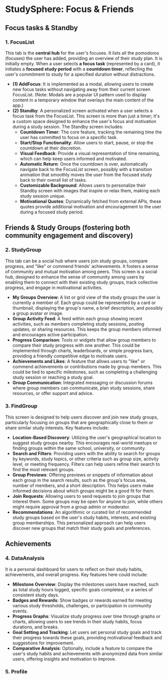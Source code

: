 # StudySphere: Focus & Friends

## Focus tasks & Standby
### 1. FocusList 
This tab is the **central hub** for the user's focuses. It lists all the pomodoros (focuses) the user has added, providing an overview of their study plan. It is initially empty. When a user selects **a focus task** (represented by a card), it initiates a **focused study period** with a **countdown timer**, reflecting the user's commitment to study for a specified duration without distractions.
  * **(1) AddFocus**: It is implemented as a modal, allowing users to create new focus tasks without navigating away from their current screen FocusList. (Note: Modals are a popular UI pattern used to display content in a temporary window that overlays the main content of the app.)
  * **(2) Standby**: A personalized screen activated when a user selects a focus task from the FocusList. This screen is more than just a timer; it's a custom space designed to enhance the user's focus and motivation during a study session. The Standby screen includes:
    * **Countdown Timer**: The core feature, tracking the remaining time the user has committed to focus on a specific task.
    * **Start/Stop Functionality**: Allow users to start, pause, or stop the countdown at their discretion.
    * **Visual Feedback**: Provide a visual representation of time remaining, which can help keep users informed and motivated.
    * **Automatic Return**: Once the countdown is over, automatically navigate back to the FocusList screen, possibly with a transition animation that smoothly moves the user from the focused study back to their overall list of tasks.
    * **Customizable Background**: Allows users to personalize their Standby screen with images that inspire or relax them, making each study session unique.
    * **Motivational Quotes**: Dynamically fetched from external APIs, these quotes provide additional motivation and encouragement to the user during a focused study period.
   
## Friends & Study Groups (fostering both community engagement and discovery)
### 2. StudyGroup
This tab can be a social hub where users join study groups, compare progress, and "like" or commend friends' achievements. It fosters a sense of community and mutual motivation among peers. This screen is a social hub, designed to enhance the sense of community among users by enabling them to connect with their existing study groups, track collective progress, and engage in motivational activities. 
  * **My Groups Overview**: A list or grid view of the study groups the user is currently a member of. Each group could be represented by a card or thumbnail, displaying the group's name, a brief description, and possibly a group avatar or image.
  * **Group Activity Feed**: A feed within each group showing recent activities, such as members completing study sessions, posting updates, or sharing resources. This keeps the group members informed and encourages active participation.
  * **Progress Comparison**: Tools or widgets that allow group members to compare their study progress with one another. This could be implemented through charts, leaderboards, or simple progress bars, providing a friendly competitive edge to motivate users.
  * **Achievements and Likes**: A feature that allows users to "like" or commend achievements or contributions made by group members. This could be tied to specific milestones, such as completing a challenging study session or reaching a study goal.
  * **Group Communication**: Integrated messaging or discussion forums where group members can communicate, plan study sessions, share resources, or offer support and advice.
### 3. FindGroup
This screen is designed to help users discover and join new study groups, particularly focusing on groups that are geographically close to them or share similar study interests. Key features include:
  * **Location-Based Discovery**: Utilizing the user's geographical location to suggest study groups nearby. This encourages real-world meetups or finding groups within the same school, university, or community.
  * **Search and Filters**: Providing users with the ability to search for groups by keywords, study topics, or other criteria such as group size, activity level, or meeting frequency. Filters can help users refine their search to find the most relevant groups.
  * **Group Previews**: Offering previews or snippets of information about each group in the search results, such as the group's focus area, number of members, and a short description. This helps users make informed decisions about which groups might be a good fit for them.
  * **Join Requests**: Allowing users to send requests to join groups that interest them. Some groups may be open for anyone to join, while others might require approval from a group admin or moderator.
  * **Recommendations**: An algorithmic or curated list of recommended study groups based on the user's study habits, interests, and existing group memberships. This personalized approach can help users discover new groups that match their study goals and preferences.

## Achievements
### 4. DataAnalysis
It is a personal dashboard for users to reflect on their study habits, achievements, and overall progress. Key features here could include:
  * **Milestone Overview**: Display the milestones users have reached, such as total study hours logged, specific goals completed, or a series of consistent study days.
  * **Badges and Rewards**: Show badges or rewards earned for meeting various study thresholds, challenges, or participation in community events.
  * **Progress Graphs**: Visualize study progress over time through graphs or charts, allowing users to see trends in their study habits, focus durations, and breaks.
  * **Goal Setting and Tracking**: Let users set personal study goals and track their progress towards these goals, providing motivational feedback and suggestions for improvement.
  * **Comparative Analysis**: Optionally, include a feature to compare the user's study habits and achievements with anonymized data from similar users, offering insights and motivation to improve.

### 5. Profile
